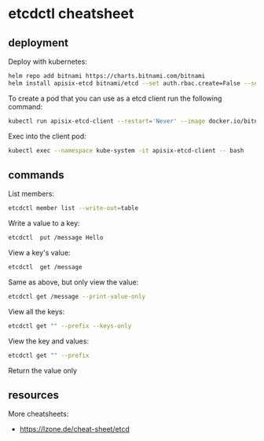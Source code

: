 # etcdctl cheatsheet

## deployment

Deploy with kubernetes:

```bash
helm repo add bitnami https://charts.bitnami.com/bitnami
helm install apisix-etcd bitnami/etcd --set auth.rbac.create=False --set replicaCount=3 --namespace kube-system
```

To create a pod that you can use as a etcd client run the following command:

```bash
kubectl run apisix-etcd-client --restart='Never' --image docker.io/bitnami/etcd:3.5.9-debian-11-r146 --env ETCDCTL_ENDPOINTS="apisix-etcd.kube-system.svc.cluster.local:2379" --namespace kube-system --command -- sleep infinity
```

Exec into the client pod:

```bash
kubectl exec --namespace kube-system -it apisix-etcd-client -- bash
```

## commands

List members:

```bash
etcdctl member list --write-out=table
```

Write a value to a key:

```bash
etcdctl  put /message Hello
```

View a key's value:

```bash
etcdctl  get /message
```

Same as above, but only view the value:

```bash
etcdctl get /message --print-value-only
```

View all the keys:

```bash
etcdctl get "" --prefix --keys-only
```

View the key and values:

```bash
etcdctl get "" --prefix
```

Return the value only

## resources

More cheatsheets:
- https://lzone.de/cheat-sheet/etcd
